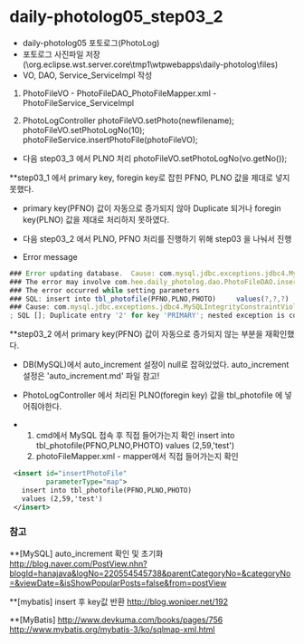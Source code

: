 # daily-photolog05_step03_2
 - daily-photolog05 포토로그(PhotoLog)
 - 포토로그 사진파일 저장
 (\org.eclipse.wst.server.core\tmp1\wtpwebapps\daily-photolog\files)
 - VO, DAO, Service_ServiceImpl 작성
 
 
 1) PhotoFileVO - PhotoFileDAO_PhotoFileMapper.xml
            - PhotoFileService_ServiceImpl
 
 2) PhotoLogController
                photoFileVO.setPhoto(newfilename);
                photoFileVO.setPhotoLogNo(10);
                photoFileService.insertPhotoFile(photoFileVO);
 
- 다음 step03_3 에서 PLNO 처리
photoFileVO.setPhotoLogNo(vo.getNo());


**step03_1 에서 primary key, foregin key로 잡힌 PFNO, PLNO 값을 제대로 넣지 못했다.
 - primary key(PFNO) 값이 자동으로 증가되지 않아 Duplicate 되거나 foregin key(PLNO) 값을 제대로 처리하지 못하였다.
 - 다음 step03_2 에서 PLNO, PFNO 처리를 진행하기 위해 step03 을 나눠서 진행
 
  - Error message
~~~javascript
### Error updating database.  Cause: com.mysql.jdbc.exceptions.jdbc4.MySQLIntegrityConstraintViolationException: Duplicate entry '2' for key 'PRIMARY'
### The error may involve com.hee.daily_photolog.dao.PhotoFileDAO.insertPhotoFile-Inline
### The error occurred while setting parameters
### SQL: insert into tbl_photofile(PFNO,PLNO,PHOTO)     values(?,?,?)
### Cause: com.mysql.jdbc.exceptions.jdbc4.MySQLIntegrityConstraintViolationException: Duplicate entry '2' for key 'PRIMARY'
; SQL []; Duplicate entry '2' for key 'PRIMARY'; nested exception is com.mysql.jdbc.exceptions.jdbc4.MySQLIntegrityConstraintViolationException: Duplicate entry '2' for key 'PRIMARY'
~~~

 
 **step03_2 에서 primary key(PFNO) 값이 자동으로 증가되지 않는 부분을 재확인했다.
 - DB(MySQL)에서 auto_increment 설정이 null로 잡혀있었다. auto_increment 설정은 'auto_increment.md' 파일 참고!
 - PhotoLogController 에서 처리된 PLNO(foregin key) 값을 tbl_photofile 에 넣어줘야한다.

 - 1) cmd에서 MySQL 접속 후 직접 들어가는지 확인
     insert into tbl_photofile(PFNO,PLNO,PHOTO) values (2,59,'test')
   2) photoFileMapper.xml - mapper에서 직접 들어가는지 확인
 ~~~xml
  <insert id="insertPhotoFile"
          parameterType="map">
    insert into tbl_photofile(PFNO,PLNO,PHOTO)
    values (2,59,'test')
  </insert>
 ~~~
 
### 참고
**[MySQL] auto_increment 확인 및 초기화
http://blog.naver.com/PostView.nhn?blogId=hanajava&logNo=220554545738&parentCategoryNo=&categoryNo=&viewDate=&isShowPopularPosts=false&from=postView

**[mybatis] insert 후 key값 반환
http://blog.woniper.net/192

**[MyBatis]
http://www.devkuma.com/books/pages/756
http://www.mybatis.org/mybatis-3/ko/sqlmap-xml.html
 
